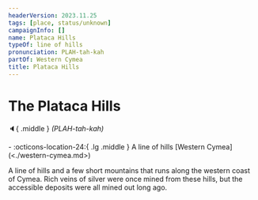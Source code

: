 ```yaml
---
headerVersion: 2023.11.25
tags: [place, status/unknown]
campaignInfo: []
name: Plataca Hills
typeOf: line of hills
pronunciation: PLAH-tah-kah
partOf: Western Cymea
title: Plataca Hills
---
```


# The Plataca Hills
:speaker:{ .middle } *(PLAH-tah-kah)*  
<div class="grid cards ext-narrow-margin ext-one-column" markdown>
-    :octicons-location-24:{ .lg .middle } A line of hills [Western Cymea](<./western-cymea.md>)  
</div>


A line of hills and a few short mountains that runs along the western coast of Cymea. Rich veins of silver were once mined from these hills, but the accessible deposits were all mined out long ago.
